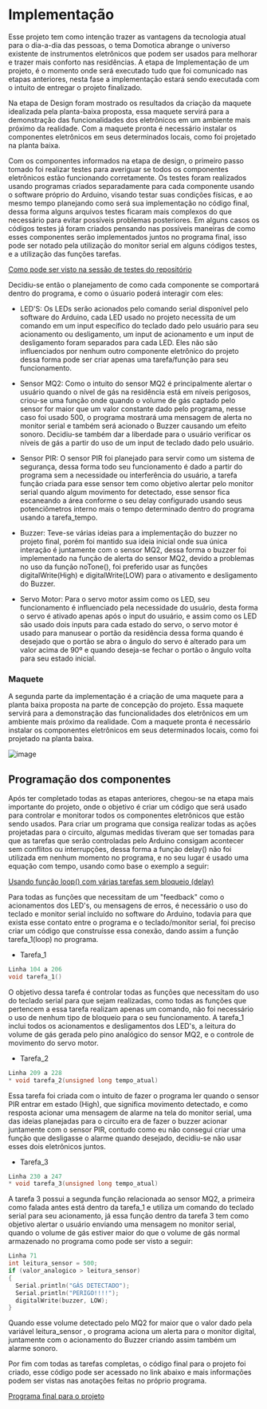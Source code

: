 # Implementação

Esse projeto tem como intenção trazer as vantagens da tecnologia atual para o dia-a-dia das pessoas, o tema Domotica abrange o universo existente de instrumentos eletrônicos que podem ser usados para melhorar e trazer mais conforto nas residências. A etapa de Implementação de um projeto, é o momento onde será executado tudo que foi comunicado nas etapas anteriores, nesta fase a implementação estará sendo executada com o intuito de entregar o projeto finalizado. 

Na etapa de Design foram mostrado os resultados da criação da maquete idealizada pela planta-baixa proposta, essa maquete servirá para a demonstração das funcionalidades dos eletrônicos em um ambiente mais próximo da realidade. Com a maquete pronta é necessário instalar os componentes eletrônicos em seus determinados locais, como foi projetado na planta baixa. 

Com os componentes informados na etapa de design, o primeiro passo tomado foi realizar testes para averiguar se todos os componentes eletrônicos estão funcionando corretamente. Os testes foram realizados usando programas criados separadamente para cada componente usando o software próprio do Arduino, visando testar suas condições físicas, e ao mesmo tempo planejando como será sua implementação no código final, dessa forma alguns arquivos testes ficaram mais complexos do que necessário para evitar possíveis problemas posteriores.
Em alguns casos os códigos testes já foram criados pensando nas possíveis maneiras de como esses componentes serão implementados juntos no programa final, isso pode ser notado pela utilização do monitor serial em alguns códigos testes, e a utilização das funções tarefas. 

[Como pode ser visto na sessão de testes do repositório](https://github.com/Yuri-m-b/Projeto-Integrador-2-Yuri.B/tree/main/Testes)

Decidiu-se então o planejamento de como cada componente se comportará dentro do programa, e como o úsuario poderá interagir com eles:

* LED'S: Os LEDs serão acionados pelo comando serial disponível pelo software do Arduino, cada LED usado no projeto necessita de um comando em um input específico do teclado dado pelo usuário para seu acionamento ou desligamento, um input de acionamento e um input de desligamento foram separados para cada LED. Eles não são influenciados por nenhum outro componente eletrônico do projeto dessa forma pode ser criar apenas uma tarefa/função para seu funcionamento. 

* Sensor MQ2: Como o intuito do sensor MQ2 é principalmente alertar o usuário quando o nível de gás na residência está em níveis perigosos, criou-se uma função onde quando o volume de gás captado pelo sensor for maior que um valor constante dado pelo programa, nesse caso foi usado 500, o programa mostrará uma mensagem de alerta no monitor serial e também será acionado o Buzzer causando um efeito sonoro. Decidiu-se também dar a liberdade para o usuário verificar os níveis de gás a partir do uso de um input de teclado dado pelo usuário.

* Sensor PIR: O sensor PIR foi planejado para servir como um sistema de segurança, dessa forma todo seu funcionamento é dado a partir do programa sem a necessidade ou interferência do usuário, a tarefa função criada para esse sensor tem como objetivo alertar pelo monitor serial quando algum movimento for detectado, esse sensor fica escaneando a área conforme o seu delay configurado usando seus potenciômetros interno mais o tempo determinado dentro do programa usando a tarefa_tempo. 

* Buzzer: Teve-se várias ideias para a implementação do buzzer no projeto final, porém foi mantido sua ideia inicial onde sua única interação é juntamente com o sensor MQ2, dessa forma o buzzer foi implementado na função de alerta do sensor MQ2, devido a problemas no uso da função noTone(), foi preferido usar as funções digitalWrite(High) e digitalWrite(LOW) para o ativamento e desligamento do Buzzer. 

* Servo Motor: Para o servo motor assim como os LED, seu funcionamento é influenciado pela necessidade do usuário, desta forma o servo é ativado apenas após o input do usuário, e assim como os LED são usado dois inputs para cada estado do servo, o servo motor é usado para manusear o portão da residência dessa forma quando é desejado que o portão se abra o ângulo do servo é alterado para um valor acima de 90º e quando deseja-se fechar o portão o ângulo volta para seu estado inicial.  



### Maquete

A segunda parte da implementação é a criação de uma maquete para a planta baixa proposta na parte de concepção do projeto. Essa maquete servirá para a demonstração das funcionalidades dos eletrônicos em um ambiente mais próximo da realidade. Com a maquete pronta é necessário instalar os componentes eletrônicos em seus determinados locais, como foi projetado na planta baixa. 

![image](https://i.imgur.com/V8Kt01R.jpg)

## Programação dos componentes

Após ter completado todas as etapas anteriores, chegou-se na etapa mais importante do projeto, onde o objetivo é criar um código que será usado para controlar e monitorar todos os componentes eletrônicos que estão sendo usados.
Para criar um programa que consiga realizar todas as ações projetadas para o circuito, algumas medidas tiveram que ser tomadas para que as tarefas que serão controladas pelo Arduino consigam acontecer sem conflitos ou interrupções, dessa forma a função delay() não foi utilizada em nenhum momento no programa, e no seu lugar é usado uma equação com tempo, usando como base o exemplo a seguir:

[Usando função loop() com várias tarefas sem bloqueio (delay)](https://github.com/LPAE/arduino_tutorial/tree/main/tarefas)

Para todas as funções que necessitam de um "feedback" como o acionamentos dos LED's, ou mensagens de erros, é necessário o uso do teclado e monitor serial incluído no software do Arduino, todavia para que exista esse contato entre o programa e o teclado/monitor serial, foi preciso criar um código que construísse essa conexão, dando assim a função tarefa_1(loop) no programa.

* Tarefa_1
~~~ C
Linha 104 a 206
void tarefa_1()
~~~
O objetivo dessa tarefa é controlar todas as funções que necessitam do uso do teclado serial para que sejam realizadas, como todas as funções que pertencem a essa tarefa realizam apenas um comando, não foi necessário o uso de nenhum tipo de bloqueio para o seu funcionamento.
A tarefa_1 inclui todos os acionamentos e desligamentos dos LED's, a leitura do volume de gás gerada pelo pino analógico do sensor MQ2, e o controle de movimento do servo motor.

* Tarefa_2
~~~ C 
Linha 209 a 228
* void tarefa_2(unsigned long tempo_atual)
~~~
Essa tarefa foi criada com o intuito de fazer o programa ler quando o sensor PIR entrar em estado (High), que significa movimento detectado, e como resposta acionar uma mensagem de alarme na tela do monitor serial, uma das ideias planejadas para o circuito era de fazer o buzzer acionar juntamente com o sensor PIR, contudo como eu não consegui criar uma função que desligasse o alarme quando desejado, decidiu-se não usar esses dois eletrônicos juntos.

* Tarefa_3
~~~ C 
Linha 230 a 247
* void tarefa_3(unsigned long tempo_atual)
~~~
A tarefa 3 possui a segunda função relacionada ao sensor MQ2, a primeira como falada antes está dentro da tarefa_1 e utiliza um comando do teclado serial para seu acionamento, já essa função dentro da tarefa 3 tem como objetivo alertar o usuário enviando uma mensagem no monitor serial, quando o volume de gás estiver maior do que o volume de gás normal armazenado no programa como pode ser visto a seguir:

~~~ C
Linha 71
int leitura_sensor = 500; 
if (valor_analogico > leitura_sensor)
{
  Serial.println("GÁS DETECTADO");
  Serial.println("PERIGO!!!!");
  digitalWrite(buzzer, LOW);
}
~~~
Quando esse volume detectado pelo MQ2 for maior que o valor dado pela variável leitura_sensor , o programa aciona um alerta para o monitor digital, juntamente com o acionamento do Buzzer criando assim também um alarme sonoro.

Por fim com todas as tarefas completas, o código final para o projeto foi criado, esse código pode ser acessado no link abaixo e mais informações podem ser vistas nas anotações feitas no próprio programa.

[Programa final para o projeto](https://github.com/Yuri-m-b/Projeto-Integrador-2-Yuri.B/blob/main/programafinal.ino)


